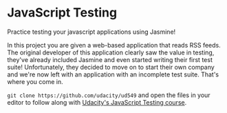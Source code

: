 # JavaScript Testing

Practice testing your javascript applications using Jasmine!

In this project you are given a web-based application that reads RSS feeds. The original developer of this application clearly saw the value in testing, they've already included Jasmine and even started writing their first test suite! Unfortunately, they decided to move on to start their own company and we're now left with an application with an incomplete test suite. That's where you come in.

`git clone https://github.com/udacity/ud549` and open the files in your editor to follow along with [Udacity's JavaScript Testing course](https://www.udacity.com/course/javascript-testing--ud549).
